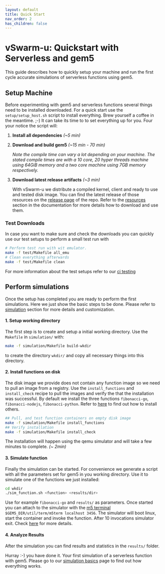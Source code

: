 ```yaml
---
layout: default
title: Quick Start
nav_order: 2
has_children: false
---
```


# vSwarm-u: Quickstart with Serverless and gem5

This guide describes how to quickly setup your machine and run the first cycle accurate simulations of serverless functions using gem5.

## Setup Machine

Before experimenting with gem5 and serverless functions several things need to be installed downloaded.
For a quick start use the `setup/setup_host.sh` script to install everything.
Brew yourself a coffee in the meantime. ;-) It can take its time to to set everything up for you. Four your notice the script will:

1. **Install all dependencies** *(~5 min)*

2. **Download and build gem5** *(~15 min - 70 min)*

   *Note the compile time can vary a lot depending on your machine. The stated compile times are with a 10 core, 20 hyper threads machine using 64GiB memory and a two core machine using 7GB memory respectively.*

3. **Download latest release artifacts** *(~3 min)*

   With vSwarm-u we distribute a compiled kernel, client and ready to use and tested disk image. You can find the latest release of those resources on the [release page](https://github.com/ease-lab/vSwarm-u/releases) of the repo. Refer to the [resources](setup/setup.md#get-resources) section in the documentation for more details how to download and use them.


### Test Downloads
In case you want to make sure and check the downloads you can quickly use our test setups to perform a small test run with
```bash
# Perform test run with wit emulator.
make -f test/Makefile all_emu
# Clean everything afterwards
make -f test/Makefile clean
```

For more information about the test setups refer to our [ci testing](./test/function_test.md#function-integration-test)

## Perform simulations
Once the setup has completed you are ready to perform the first simulations.
Here we just show the basic steps to be done. Please refer to [simulation](./simulation/basics.md#first-simulation-with-gem5-and-serverless) section for more details and customization.


#### 1. Setup working directory

The first step is to create and setup a initial working directory. Use the `Makefile` in `simulation/` with:
```bash
make -f simulation/Makefile build-wkdir
```
to create the directory `wkdir/` and copy all necessary things into this directory.

#### 2. Install functions on disk

The disk image we provide does not contain any function image so we need to pull an image from a registry. Use the `install_functions` and `install_check` recipe to pull the images and verify the that the installation was successful. By default we install the three functions `fibonacci-go`, `fibonacci-nodejs`, `fibonacci-python`. Refer to [here](./simulation/basics.md) to find out how to install others.
```bash
## Pull, and test function containers on empty disk image
make -f simulation/Makefile install_functions
## Verify installation
make -f simulation/Makefile install_check
```
The installation will happen using the qemu simulator and will take a few minutes to complete. *(~ 2min)*

#### 3. Simulate function

Finally the simulation can be started. For convenience we generate a script with all the parameters set for gem5 in you working directory. Use it to simulate one of the functions we just installed:
```bash
cd wkdir
./sim_function.sh <function> <results/dir>
```
Use for example `fibonacci-go` and `results/` as parameters.
Once started you can attach to the simulator with the [m5 terminal](https://www.gem5.org/documentation/general_docs/fullsystem/m5term) `$GEM5_DIR/util/term/m5term localhost 3456`. The simulator will boot linux, start the container and invoke the function. After 10 invocations simulator exit. Check [here](./simulation/basics.md#simulations) for more details.

#### 4. Analyze Results
After the simulation you can find results and statistics in the `results/` folder.

Hurray :-) you have done it. Your first simulation of a serverless function with gem5. Please go to our [simulation basics](./simulation/basics.md) page to find out how everything works.